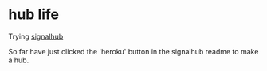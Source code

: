 # hub life

Trying [signalhub](https://github.com/mafintosh/signalhub)

So far have just clicked the 'heroku' button in the signalhub readme to make a hub.


